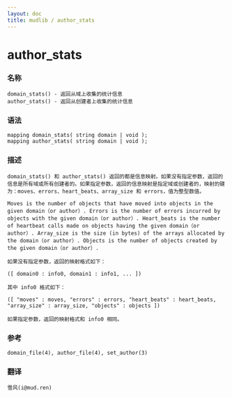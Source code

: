 ```yaml
---
layout: doc
title: mudlib / author_stats
---
```

# author_stats

### 名称

    domain_stats() - 返回从域上收集的统计信息
    author_stats() - 返回从创建者上收集的统计信息

### 语法

    mapping domain_stats( string domain | void );
    mapping author_stats( string domain | void );

### 描述

    domain_stats() 和 author_stats() 返回的都是信息映射。如果没有指定参数，返回的信息是所有域或所有创建者的。如果指定参数，返回的信息映射是指定域或创建者的，映射的键为：moves、errors、heart_beats、array_size 和 errors，值为整型数值。

    Moves is the number of objects that have moved into objects in the given domain（or author）. Errors is the number of errors incurred by objects with the given domain（or author）. Heart_beats is the number of heartbeat calls made on objects having the given domain（or author）. Array_size is the size (in bytes) of the arrays allocated by the domain（or author）. Objects is the number of objects created by the given domain（or author）.

    如果没有指定参数，返回的映射格式如下：

    ([ domain0 : info0, domain1 : info1, ... ])

    其中 info0 格式如下：

    ([ "moves" : moves, "errors" : errors, "heart_beats" : heart_beats, "array_size" : array_size, "objects" : objects ])

    如果指定参数，返回的映射格式和 info0 相同。

### 参考

    domain_file(4), author_file(4), set_author(3)

### 翻译

    雪风(i@mud.ren)
